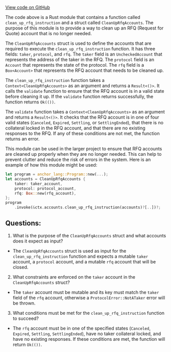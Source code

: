 [View code on GitHub](https://github.com/convergence-rfq/convergence-program-library/rfq/program/src/instructions/rfq/clean_up_rfq.rs)

The code above is a Rust module that contains a function called `clean_up_rfq_instruction` and a struct called `CleanUpRfqAccounts`. The purpose of this module is to provide a way to clean up an RFQ (Request for Quote) account that is no longer needed. 

The `CleanUpRfqAccounts` struct is used to define the accounts that are required to execute the `clean_up_rfq_instruction` function. It has three fields: `taker`, `protocol`, and `rfq`. The `taker` field is an `UncheckedAccount` that represents the address of the taker in the RFQ. The `protocol` field is an `Account` that represents the state of the protocol. The `rfq` field is a `Box<Account>` that represents the RFQ account that needs to be cleaned up. 

The `clean_up_rfq_instruction` function takes a `Context<CleanUpRfqAccounts>` as an argument and returns a `Result<()>`. It calls the `validate` function to ensure that the RFQ account is in a valid state before cleaning it up. If the `validate` function returns successfully, the function returns `Ok(())`.

The `validate` function takes a `Context<CleanUpRfqAccounts>` as an argument and returns a `Result<()>`. It checks that the RFQ account is in one of four valid states (`Canceled`, `Expired`, `Settling`, or `SettlingEnded`), that there is no collateral locked in the RFQ account, and that there are no existing responses to the RFQ. If any of these conditions are not met, the function returns an error.

This module can be used in the larger project to ensure that RFQ accounts are cleaned up properly when they are no longer needed. This can help to prevent clutter and reduce the risk of errors in the system. Here is an example of how this module might be used:

```rust
let program = anchor_lang::Program::new(...);
let accounts = CleanUpRfqAccounts {
    taker: taker_account,
    protocol: protocol_account,
    rfq: Box::new(rfq_account),
};
program
    .invoke(&ctx.accounts.clean_up_rfq_instruction(accounts)?[..])?;
```
## Questions: 
 1. What is the purpose of the `CleanUpRfqAccounts` struct and what accounts does it expect as input?
- The `CleanUpRfqAccounts` struct is used as input for the `clean_up_rfq_instruction` function and expects a mutable `taker` account, a `protocol` account, and a mutable `rfq` account that will be closed.

2. What constraints are enforced on the `taker` account in the `CleanUpRfqAccounts` struct?
- The `taker` account must be mutable and its key must match the `taker` field of the `rfq` account, otherwise a `ProtocolError::NotATaker` error will be thrown.

3. What conditions must be met for the `clean_up_rfq_instruction` function to succeed?
- The `rfq` account must be in one of the specified states (`Canceled`, `Expired`, `Settling`, `SettlingEnded`), have no taker collateral locked, and have no existing responses. If these conditions are met, the function will return `Ok(())`.